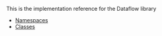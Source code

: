 
This is the implementation reference for the Dataflow library

- [Namespaces](namespaces.html)
- [Classes](annotated.html)


